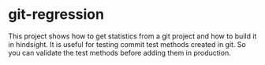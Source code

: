 # git-regression
This project shows how to get statistics from a git project and how to build it in hindsight. It is useful for testing commit test methods created in git. So you can validate the test methods before adding them in production.
